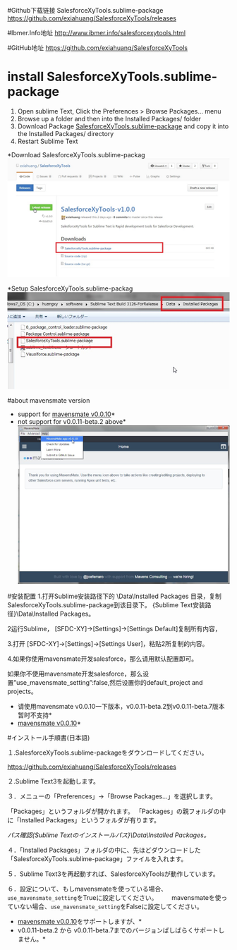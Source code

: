 #Github下载链接  SalesforceXyTools.sublime-package
https://github.com/exiahuang/SalesforceXyTools/releases

#Ibmer.Info地址
http://www.ibmer.info/salesforcexytools.html

#GitHub地址
https://github.com/exiahuang/SalesforceXyTools

# install SalesforceXyTools.sublime-package
1. Open sublime Text, Click the Preferences > Browse Packages… menu
2. Browse up a folder and then into the Installed Packages/ folder
3. Download Package [SalesforceXyTools.sublime-package](https://github.com/exiahuang/SalesforceXyTools/releases) and copy it into the Installed Packages/ directory
4. Restart Sublime Text

*Download SalesforceXyTools.sublime-packag
![download.jpg](https://github.com/exiahuang/XyHelp/blob/master/SalesforceXyTools/download.jpg?raw=true)

*Setup SalesforceXyTools.sublime-packag
![setup.jpg](https://github.com/exiahuang/XyHelp/blob/master/SalesforceXyTools/setup.jpg?raw=true)




#about mavensmate version 
*  support for [mavensmate v0.0.10](https://github.com/joeferraro/MavensMate-Desktop/releases/tag/v0.0.10)*
*  not support for v0.0.11-beta.2 above*
![MavensMate-Version.JPG](https://github.com/exiahuang/XyHelp/blob/master/SalesforceXyTools/MavensMate-Version.JPG?raw=true)


#安装配置
1.打开Sublime安装路径下的 \Data\Installed Packages 目录，复制SalesforceXyTools.sublime-package到该目录下。
 {Sublime Text安装路径}\Data\Installed Packages。

2运行Sublime， [SFDC-XY]->[Settings]->[Settings Default]复制所有内容，

3.打开 [SFDC-XY]->[Settings]->[Settings User]，粘贴2所复制的内容。

4.如果你使用mavensmate开发salesforce，那么请用默认配置即可。

如果你不使用mavensmate开发salesforce，那么设置”use_mavensmate_setting”:false,然后设置你的default_project and projects。

* 请使用mavensmate v0.0.10一下版本，v0.0.11-beta.2到v0.0.11-beta.7版本暂时不支持*
*  [mavensmate v0.0.10](https://github.com/joeferraro/MavensMate-Desktop/releases/tag/v0.0.10)*


#インストール手順書(日本語)

１.SalesforceXyTools.sublime-packageをダウンロードしてください。

https://github.com/exiahuang/SalesforceXyTools/releases

２.Sublime Text3を起動します。

３．メニューの「Preferences」→「Browse Packages…」を選択します。

「Packages」というフォルダが開かれます。
「Packages」の親フォルダの中に「Installed Packages」というフォルダが有ります。

*パス確認{Sublime Textのインストールパス}\Data\Installed Packages。*

４．「Installed Packages」フォルダの中に、先ほどダウンロードした「SalesforceXyTools.sublime-package」ファイルを入れます。

５．Sublime Text3を再起動すれば、SalesforceXyToolsが動作しています。

６．設定について、もしmavensmateを使っている場合、`use_mavensmate_setting`をTrueに設定してください。
　　mavensmateを使っていない場合、`use_mavensmate_setting`をFalseに設定してください。
  
*  [mavensmate v0.0.10](https://github.com/joeferraro/MavensMate-Desktop/releases/tag/v0.0.10)をサポートしますが、*
*  v0.0.11-beta.2 から v0.0.11-beta.7までのバージョンばしばらくサポートしません。*


